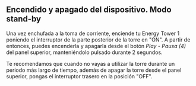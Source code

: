 ## Encendido y apagado del dispositivo. Modo stand-by

Una vez enchufada a la toma de corriente, enciende tu Energy Tower 1 poniendo el interruptor de la parte posterior de la torre en "ON". A partir de entonces, puedes encenderla y apagarla desde el botón *Play - Pausa (4)* del panel superior, manteniéndolo pulsado durante 2 segundos.

Te recomendamos que cuando no vayas a utilizar la torre durante un periodo más largo de tiempo, además de apagar la torre desde el panel superior, pongas el interruptor trasero en la posición "OFF".












